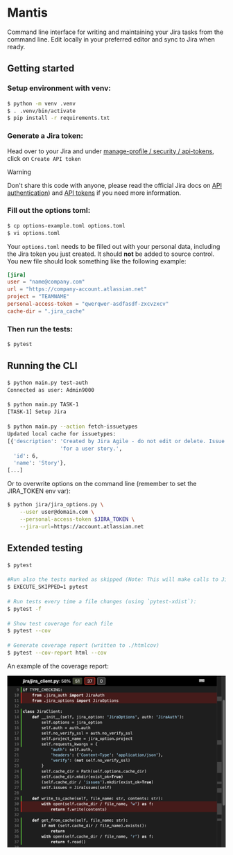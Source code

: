 # Mantis

Command line interface for writing and maintaining your Jira tasks from the command line.
Edit locally in your preferred editor and sync to Jira when ready.

## Getting started

### Setup environment with venv:

```sh
$ python -m venv .venv
$ . .venv/bin/activate
$ pip install -r requirements.txt
```

### Generate a Jira token:

Head over to your Jira and under [manage-profile / security 
/ api-tokens](https://id.atlassian.com/manage-profile/security/api-tokens),
click on `Create API token`

> [!WARNING]
> Don't share this code with anyone, please read the official Jira docs on
[API authentication](https://developer.atlassian.com/cloud/jira/platform/basic-auth-for-rest-apis/))
and [API tokens](https://support.atlassian.com/atlassian-account/docs/manage-api-tokens-for-your-atlassian-account/)
if you need more information.

### Fill out the options toml:

```sh
$ cp options-example.toml options.toml
$ vi options.toml
```

Your `options.toml` needs to be filled out with your personal data,
including the Jira token you just created.
It should **not** be added to source control.
You new file should look something like the following example:

```toml
[jira]
user = "name@company.com"
url = "https://company-account.atlassian.net"
project = "TEAMNAME"
personal-access-token = "qwerqwer-asdfasdf-zxcvzxcv"
cache-dir = ".jira_cache"
```

### Then run the tests:

```sh
$ pytest
```

## Running the CLI

```sh
$ python main.py test-auth
Connected as user: Admin9000

$ python main.py TASK-1
[TASK-1] Setup Jira

$ python main.py --action fetch-issuetypes
Updated local cache for issuetypes:
[{'description': 'Created by Jira Agile - do not edit or delete. Issue type '
                 'for a user story.',
  'id': 6,
  'name': 'Story'},
[...]
```

Or to overwrite options on the command line (remember to set the JIRA_TOKEN env var):

```sh
$ python jira/jira_options.py \
    --user user@domain.com \
    --personal-access-token $JIRA_TOKEN \
    --jira-url=https://account.atlassian.net
```

## Extended testing

```sh
$ pytest

#Run also the tests marked as skipped (Note: This will make calls to Jira api if configured):
$ EXECUTE_SKIPPED=1 pytest

# Run tests every time a file changes (using `pytest-xdist`):
$ pytest -f

# Show test coverage for each file
$ pytest --cov

# Generate coverage report (written to ./htmlcov)
$ pytest --cov-report html --cov
```

An example of the coverage report:

![Markdown coverage report](docs/img/pytest-coverage-html-report.png)

